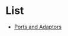 # List

- [Ports and Adaptors](https://www.thinktocode.com/2018/07/19/ports-and-adapters-architecture//)